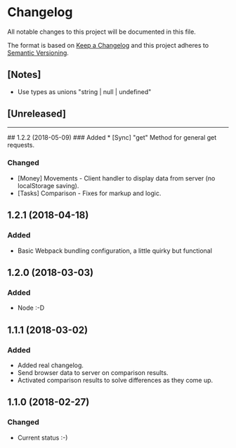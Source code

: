 # Changelog
All notable changes to this project will be documented in this file.

The format is based on [Keep a Changelog](http://keepachangelog.com/en/1.0.0/)
and this project adheres to [Semantic Versioning](http://semver.org/spec/v2.0.0.html).

## [Notes]
* Use types as unions "string | null | undefined"


## [Unreleased]
<hr/>
## 1.2.2 (2018-05-09)
### Added
* [Sync] "get" Method for general get requests.

### Changed
* [Money] Movements - Client handler to display data from server (no localStorage saving).
* [Tasks] Comparison - Fixes for markup and logic.

<a name="1.2.1"></a>
## 1.2.1 (2018-04-18)
### Added
* Basic Webpack bundling configuration, a little quirky but functional

<a name="1.2.0"></a>
## 1.2.0 (2018-03-03)
### Added
* Node :-D

<a name="1.1.1"></a>
## 1.1.1 (2018-03-02)
### Added
* Added real changelog.
* Send browser data to server on comparison results.
* Activated comparison results to solve differences as they come up.

<a name="1.1.0"></a>
## 1.1.0 (2018-02-27)
### Changed
* Current status :-)